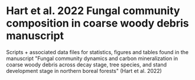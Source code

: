 # Hart et al. 2022 Fungal community composition in coarse woody debris manuscript
 
Scripts + associated data files for statistics, figures and tables found in the manuscript "Fungal community dynamics and carbon mineralization in coarse woody debris across decay stage, tree species, and stand development stage in northern boreal forests" (Hart et al. 2022)
